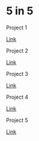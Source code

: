 # 5 in 5
Project 1

[Link](https://github.com/youozhan/mfadt-majorstudio-1/tree/master/Assignments/D1P1)

Project 2

[Link](https://github.com/youozhan/mfadt-majorstudio-1/tree/master/Assignments/D2P2)

Project 3

[Link](https://github.com/youozhan/mfadt-majorstudio-1/tree/master/Assignments/D3P3)

Project 4

[Link](https://github.com/youozhan/mfadt-majorstudio-1/tree/master/Assignments/D4P4)

Project 5

[Link](https://github.com/youozhan/mfadt-majorstudio-1/tree/master/Assignments/D5P5)
